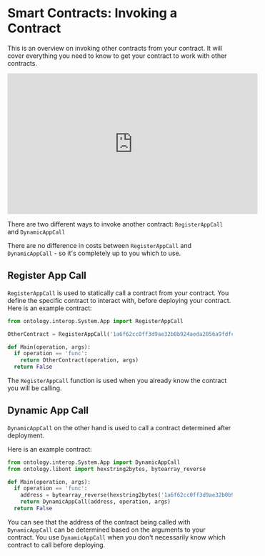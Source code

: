 # Smart Contracts: Invoking a Contract

This is an overview on invoking other contracts from your contract. It will cover everything you need to know to get your contract to work with other contracts.

<iframe width="560" height="315" src="https://www.youtube.com/embed/Rol58k4YYcU" frameborder="0" allow="accelerometer; autoplay; encrypted-media; gyroscope; picture-in-picture" allowfullscreen></iframe>

There are two different ways to invoke another contract: `RegisterAppCall` and `DynamicAppCall`

There are no difference in costs between `RegisterAppCall` and `DynamicAppCall` - so it's completely up to you which to use.

## Register App Call

`RegisterAppCall` is used to statically call a contract from your contract. You define the specific contract to interact with, before deploying your contract. Here is an example contract:

``` python
from ontology.interop.System.App import RegisterAppCall

OtherContract = RegisterAppCall('1a6f62cc0ff3d9ae32b0b924aeda2056a9fdfccb', 'operation', 'args')

def Main(operation, args):
  if operation == 'func':
    return OtherContract(operation, args)
  return False
```

The `RegisterAppCall` function is used when you already know the contract you will be calling.

## Dynamic App Call

`DynamicAppCall` on the other hand is used to call a contract determined after deployment.

Here is an example contract:

``` python
from ontology.interop.System.App import DynamicAppCall
from ontology.libont import hexstring2bytes, bytearray_reverse

def Main(operation, args):
  if operation == 'func':
    address = bytearray_reverse(hexstring2bytes('1a6f62cc0ff3d9ae32b0b924aeda2056a9fdfccb'))
    return DynamicAppCall(address, operation, args)
  return False
```

You can see that the address of the contract being called with `DynamicAppCall` can be determined based on the arguments to your contract. You use `DynamicAppCall` when you don't necessarily know which contract to call before deploying.
